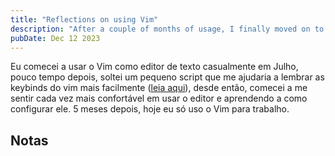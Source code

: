```yaml
---
title: "Reflections on using Vim"
description: "After a couple of months of usage, I finally moved on to only using Neovim."
pubDate: Dec 12 2023
---
```


Eu comecei a usar o Vim como editor de texto casualmente em Julho,
pouco tempo depois, soltei um pequeno script que me ajudaria a lembrar
as keybinds do vim mais facilmente ([leia aqui](https://www.guilherssousa.dev/blog/practical-vim-cheatsheets/)),
desde então, comecei a me sentir cada vez mais confortável em usar
o editor e aprendendo a como configurar ele. 5 meses depois, hoje
eu só uso o Vim para trabalho.

## Notas
